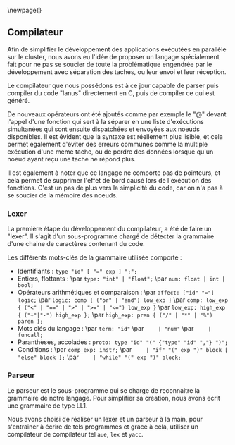 \newpage{}

## Compilateur

Afin de simplifier le développement des applications exécutées en parallèle sur
le cluster, nous avons eu l'idée de proposer un langage spécialement fait pour
ne pas se soucier de toute la problématique engendrée par le développement avec
séparation des taches, ou leur envoi et leur réception.

Le compilateur que nous possédons est à ce jour capable de parser puis compiler
du code "lanus" directement en C, puis de compiler ce qui est généré.

De nouveaux opérateurs ont été ajoutés comme par exemple le "@" devant l'appel
d'une fonction qui sert à la séparer en une liste d'exécutions simultanées qui
sont ensuite dispatchées et envoyées aux noeuds disponibles. Il est évident que
la syntaxe est réellement plus lisible, et cela permet egalement d'éviter des
erreurs communes comme la multiple exécution d'une meme tache, ou de perdre des
données lorsque qu'un noeud ayant reçu une tache ne répond plus.

Il est également à noter que ce langage ne comporte pas de pointeurs, et cela
permet de supprimer l'effet de bord causé lors de l'exécution des fonctions.
C'est un pas de plus vers la simplicité du code, car on n'a pas à se soucier de
la mémoire des noeuds.

### Lexer

La première étape du développement du compilateur, a été de faire un "lexer".
Il s'agit d'un sous-programme chargé de détecter la grammaire d'une chaine de
caractères contenant du code.

Les différents mots-clés de la grammaire utilisée comporte :

- Identifiants : `type "id" [ "=" exp ] ";";`
- Entiers, flottants :
    \par `type: "int" | "float";`
    \par `num: float | int | bool;`
- Opérateurs arithmétiques et comparaison :
    \par `affect: ["id" "="] logic;`
    \par `logic: comp { ("or" | "and") low_exp }`
    \par `comp: low_exp { ("<" | "==" | ">" | ">=" | "<=") low_exp }`
    \par `low_exp: high_exp { ("+"|"-") high_exp };`
    \par `high_exp: pren { ("/" | "*" | "%") paren };`
- Mots clés du langage :
    \par `term: "id"`
    \par `    | "num"`
    \par `    | funcall;`
- Paranthèses, accolades : `proto: type "id" "(" {"type" "id" ","} ")";`
- Conditions :
    \par `comp_exp: instr;`
    \par `    | "if" "(" exp ")" block [ "else" block ];`
    \par `    | "while" "(" exp ")" block;`

### Parseur

Le parseur est le sous-programme qui se charge de reconnaitre la grammaire de
notre langage. Pour simplifier sa création, nous avons ecrit une grammaire de
type LL1.

Nous avons choisi de réaliser un lexer et un parseur à la main, pour
s'entrainer à écrire de tels programmes et grace à cela, utiliser un
compilateur de compilateur tel `aue`, `lex` et `yacc`.
